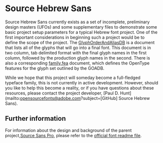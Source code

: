 # Source Hebrew Sans

Source Hebrew Sans currently exists as a set of incomplete, preliminary design masters (UFOs) and some supplementary files to demonstrate some basic project setup parameters for a typical Hebrew font project. One of the first important considerations in beginning such a project would be to define the scope of the project. The [GlyphOrderAndAliasDB](https://github.com/adobe-fonts/source-Hebrew-sans/blob/master/GlyphOrderAndAliasDB) is a document that lists all of the glyphs that will go into a final font. This document is in two column, tab delimited format with the final glyph names in the first column, followed by the production glyph names in the second. There is also a corresponding [family.fea](https://github.com/adobe-fonts/source-Hebrew-sans/blob/master/family.fea) document, which defines the OpenType features for the glyph set outlined by the GOADB.

While we hope that this project will someday become a full-fledged typeface family, this is not currently in active development. However, should you like to help this become a reality, or if you have questions about these resources, please contact the project developer, [Paul D. Hunt](mailto:opensourcefonts@adobe.com?subject=[GitHub] Source Hebrew Sans).

## Further information

For information about the design and background of the parent project,[Source Sans Pro](https://github.com/adobe-fonts/source-sans-pro), please refer to the [official font readme file](https://rawgit.com/adobe-fonts/source-sans-pro/master/SourceSansProReadMe.html).
